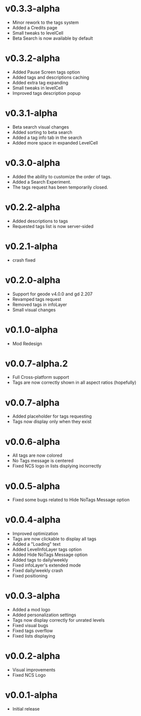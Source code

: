 # v0.3.3-alpha
- Minor rework to the tags system
- Added a Credits page
- Small tweaks to levelCell
- Beta Search is now available by default

# v0.3.2-alpha
- Added Pause Screen tags option
- Added tags and descriptions caching
- Added extra tag expanding
- Small tweaks in levelCell
- Improved tags description popup

# v0.3.1-alpha
- Beta search visual changes
- Added sorting to beta search
- Added a tag info tab in the search
- Added more space in expanded LevelCell

# v0.3.0-alpha
- Added the ability to customize the order of tags.
- Added a Search Experiment.
- The tags request has been temporarily closed.

# v0.2.2-alpha
- Added descriptions to tags
- Requested tags list is now server-sided

# v0.2.1-alpha
- crash fixed

# v0.2.0-alpha
- Support for geode v4.0.0 and gd 2.207
- Revamped tags request
- Removed tags in infoLayer
- Small visual changes

# v0.1.0-alpha
- Mod Redesign

# v0.0.7-alpha.2
- Full Cross-platform support
- Tags are now correctly shown in all aspect ratios (hopefully)

# v0.0.7-alpha
- Added placeholder for tags requesting
- Tags now display only when they exist

# v0.0.6-alpha
- All tags are now colored
- No Tags message is centered
- Fixed NCS logo in lists displying incorrectly

# v0.0.5-alpha
- Fixed some bugs related to Hide NoTags Message option

# v0.0.4-alpha
- Improved optimization
- Tags are now clickable to display all tags
- Added a "Loading" text
- Added LevelInfoLayer tags option
- Added Hide NoTags Message option
- Added tags to daily/weekly
- Fixed infoLayer's extended mode
- Fixed daily/weekly crash
- Fixed positioning

# v0.0.3-alpha
- Added a mod logo
- Added personalization settings
- Tags now display correctly for unrated levels
- Fixed visual bugs
- Fixed tags overflow
- Fixed lists displaying

# v0.0.2-alpha
- Visual improvements
- Fixed NCS Logo

# v0.0.1-alpha
- Initial release